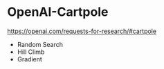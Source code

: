 # OpenAI-Cartpole

https://openai.com/requests-for-research/#cartpole

* Random Search
* Hill Climb
* Gradient
